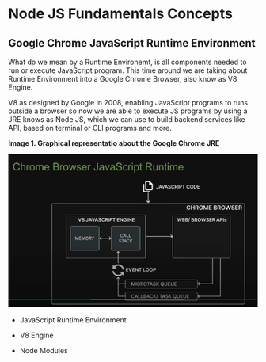 # Node JS Fundamentals Concepts

## Google Chrome JavaScript Runtime Environment

What do we mean by a Runtime Environemt, is all components needed to run or execute
JavaScript program. This time around we are taking about Runtime Environment into a 
Google Chrome Browser, also know as V8 Engine.  

V8 as designed by Google in 2008, enabling JavaScript programs to runs outside a browser
so now we are able to execute JS programs by using a JRE knows as Node JS, 
which we can use to build backend services like API, based on terminal or CLI programs and more.


**Image 1. Graphical representatio about the Google Chrome JRE** 

![image](./assets/google-chrome-javascritp-runtime-environment.png)

- JavaScript Runtime Environment

- V8 Engine

- Node Modules
